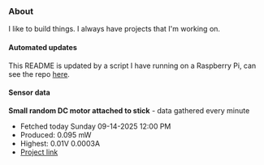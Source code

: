 ### About
I like to build things. I always have projects that I'm working on.

#### Automated updates
This README is updated by a script I have running on a Raspberry Pi, can see the repo [here](https://github.com/jdc-cunningham/raspi-git-repo-updater).

#### Sensor data


**Small random DC motor attached to stick** - data gathered every minute
- Fetched today Sunday 09-14-2025 12:00 PM
- Produced: 0.095 mW
- Highest: 0.01V 0.0003A
- [Project link](https://github.com/jdc-cunningham/turbine-raspi)